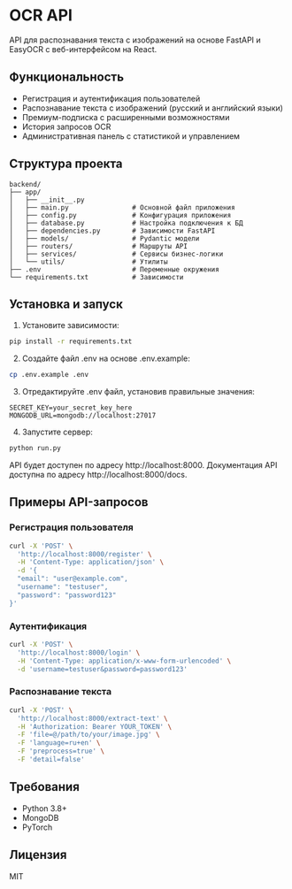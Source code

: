 # OCR API

API для распознавания текста с изображений на основе FastAPI и EasyOCR с веб-интерфейсом на React.

## Функциональность

- Регистрация и аутентификация пользователей
- Распознавание текста с изображений (русский и английский языки)
- Премиум-подписка с расширенными возможностями
- История запросов OCR
- Административная панель с статистикой и управлением

## Структура проекта

```
backend/
├── app/
│   ├── __init__.py
│   ├── main.py                # Основной файл приложения
│   ├── config.py              # Конфигурация приложения
│   ├── database.py            # Настройка подключения к БД
│   ├── dependencies.py        # Зависимости FastAPI
│   ├── models/                # Pydantic модели
│   ├── routers/               # Маршруты API
│   ├── services/              # Сервисы бизнес-логики
│   └── utils/                 # Утилиты
├── .env                       # Переменные окружения
└── requirements.txt           # Зависимости
```

## Установка и запуск

1. Установите зависимости:
```bash
pip install -r requirements.txt
```

2. Создайте файл .env на основе .env.example:
```bash
cp .env.example .env
```

3. Отредактируйте .env файл, установив правильные значения:
```
SECRET_KEY=your_secret_key_here
MONGODB_URL=mongodb://localhost:27017
```

4. Запустите сервер:
```bash
python run.py
```

API будет доступен по адресу http://localhost:8000.
Документация API доступна по адресу http://localhost:8000/docs.

## Примеры API-запросов

### Регистрация пользователя
```bash
curl -X 'POST' \
  'http://localhost:8000/register' \
  -H 'Content-Type: application/json' \
  -d '{
  "email": "user@example.com",
  "username": "testuser",
  "password": "password123"
}'
```

### Аутентификация
```bash
curl -X 'POST' \
  'http://localhost:8000/login' \
  -H 'Content-Type: application/x-www-form-urlencoded' \
  -d 'username=testuser&password=password123'
```

### Распознавание текста
```bash
curl -X 'POST' \
  'http://localhost:8000/extract-text' \
  -H 'Authorization: Bearer YOUR_TOKEN' \
  -F 'file=@/path/to/your/image.jpg' \
  -F 'language=ru+en' \
  -F 'preprocess=true' \
  -F 'detail=false'
```

## Требования

- Python 3.8+
- MongoDB
- PyTorch

## Лицензия

MIT